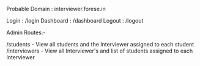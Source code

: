 Probable Domain : interviewer.forese.in

Login : /login
Dashboard : /dashboard
Logout : /logout

Admin Routes:-

/students - View all students and the Interviewer assigned to each student
/interviewers - View all Interviewer's and list of students assigned to each Interviewer
